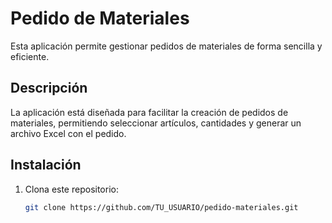 # Pedido de Materiales

Esta aplicación permite gestionar pedidos de materiales de forma sencilla y eficiente.

## Descripción

La aplicación está diseñada para facilitar la creación de pedidos de materiales, permitiendo seleccionar artículos, cantidades y generar un archivo Excel con el pedido.

## Instalación

1. Clona este repositorio:
   ```bash
   git clone https://github.com/TU_USUARIO/pedido-materiales.git
   ```
